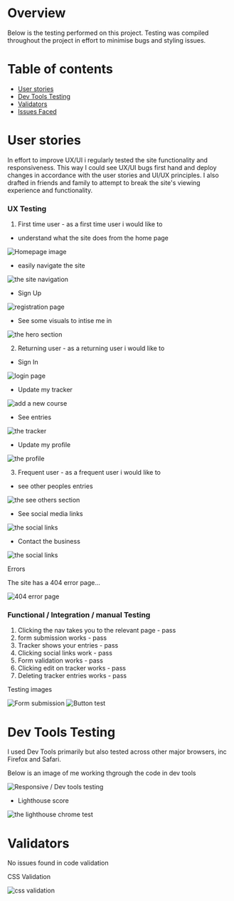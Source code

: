 # Overview

Below is the testing performed on this project. Testing was compiled throughout the project in effort to minimise bugs and styling issues.

# Table of contents

* [User stories](#User-stories)
* [Dev Tools Testing](#Dev-Tools-Testing)
* [Validators](#Validators)
* [Issues Faced](#Issues-Faced)

# User stories

In effort to improve UX/UI i regularly tested the site functionality and responsiveness. This way I could see UX/UI bugs first hand and deploy changes in accordance with the user stories and UI/UX principles. I also drafted in friends and family to attempt to break the site's viewing experience and functionality.

### UX Testing

1. First time user - as a first time user i would like to

- understand what the site does from the home page

![Homepage image](./static/images/testing_img/homepage_image.png)

- easily navigate the site

![the site navigation](./static/images/testing_img/easy_navigation.png)

- Sign Up

![registration page](./static/images/testing_img/register.png)

- See some visuals to intise me in

![the hero section](./static/images/testing_img/hero.png)

2. Returning user - as a returning user i would like to

- Sign In

![login page](./static/images/testing_img/login.png)

- Update my tracker

![add a new course](./static/images/testing_img/add_new_course.png)

- See entries

![the tracker](./static/images/testing_img/tracker.png)

- Update my profile

![the profile](./static/images/testing_img/profile.png)

3. Frequent user - as a frequent user i would like to

- see other peoples entries

![the see others section](./static/images/testing_img/tracker.png)

- See social media links

![the social links](./static/images/testing_img/socials.png)

- Contact the business

![the social links](./static/images/testing_img/socials.png)

Errors

The site has a 404 error page...

![404 error page](./static/images/testing_img/404.png)

### Functional / Integration / manual Testing

1) Clicking the nav takes you to the relevant page - pass
2) form submission works - pass
3) Tracker shows your entries - pass
4) Clicking social links work - pass
5) Form validation works - pass
6) Clicking edit on tracker works - pass
7) Deleting tracker entries works - pass

Testing images

![Form submission](./static/images/testing_img/testing_form.png)
![Button test](./static/images/testing_img/testing_buttons.png)

# Dev Tools Testing

I used Dev Tools primarily but also tested across other major browsers, inc Firefox and Safari.

Below is an image of me working thgrough the code in dev tools

![Responsive / Dev tools testing](./static/images/testing_img/responsive_testing.png)

- Lighthouse score

![the lighthouse chrome test](./static/images/testing_img/lighthouse.png)

# Validators

No issues found in code validation

CSS Validation 

![css validation](./static/images/testing_img/css_validation.png)
